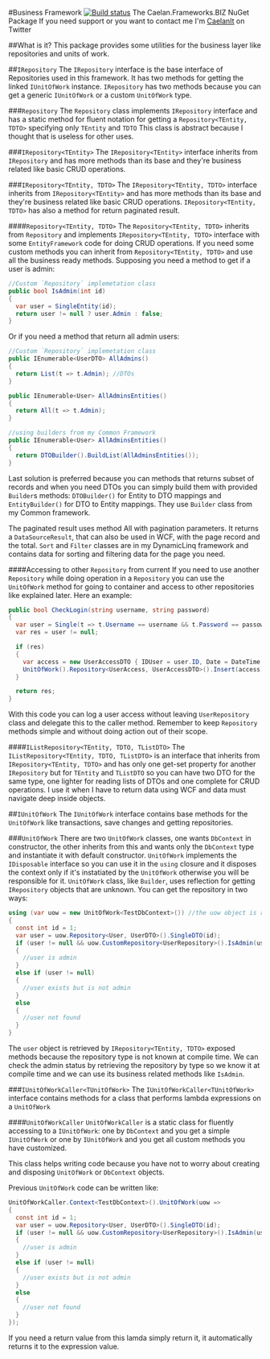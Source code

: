 #Business Framework [![Build status](https://ci.appveyor.com/api/projects/status/arm3x6ls8vulmgin?svg=true)](https://ci.appveyor.com/project/Ar3s/caelan-frameworks-biz)
The Caelan.Frameworks.BIZ NuGet Package
If you need support or you want to contact me I'm [CaelanIt](https://twitter.com/CaelanIt) on Twitter

##What is it?
This package provides some utilities for the business layer like repositories and units of work.

##`IRepository`
The `IRepository` interface is the base interface of Repositories used in this framework. It has two methods for getting the linked `IUnitOfWork` instance.
`IRepository` has two methods because you can get a generic `IUnitOfWork` or a custom `UnitOfWork` type.

###`Repository`
The `Repository` class implements `IRepository` interface and has a static method for fluent notation for getting a `Repository<TEntity, TDTO>` specifying only `TEntity` and `TDTO`
This class is abstract because I thought that is useless for other uses.

###`IRepository<TEntity>`
The `IRepository<TEntity>` interface inherits from `IRepository` and has more methods than its base and they're business related like basic CRUD operations.

###`IRepository<TEntity, TDTO>`
The `IRepository<TEntity, TDTO>` interface inherits from `IRepository<TEntity>` and has more methods than its base and they're business related like basic CRUD operations.
`IRepository<TEntity, TDTO>` has also a method for return paginated result.

####`Repository<TEntity, TDTO>`
The `Repository<TEntity, TDTO>` inherits from `Repository` and implements `IRepository<TEntity, TDTO>` interface with some `EntityFramework` code for doing CRUD operations.
If you need some custom methods you can inherit from `Repository<TEntity, TDTO>` and use all the business ready methods.
Supposing you need a method to get if a user is admin:
```csharp
//Custom `Repository` implemetation class
public bool IsAdmin(int id)
{
  var user = SingleEntity(id);
  return user != null ? user.Admin : false;
}
```
Or if you need a method that return all admin users:
```csharp
//Custom `Repository` implemetation class
public IEnumerable<UserDTO> AllAdmins()
{
  return List(t => t.Admin); //DTOs
}

public IEnumerable<User> AllAdminsEntities()
{
  return All(t => t.Admin);
}

//using builders from my Common Framework
public IEnumerable<User> AllAdminsEntities()
{
  return DTOBuilder().BuildList(AllAdminsEntities());
}
```
Last solution is preferred because you can methods that returns subset of records and when you need DTOs you can simply build them with provided `Builder`s methods: `DTOBuilder()` for Entity to DTO mappings and `EntityBuilder()` for DTO to Entity mappings.
They use `Builder` class from my Common framework.

The paginated result uses method All with pagination parameters. It returns a `DataSourceResult`, that can also be used in WCF, with the page record and the total. `Sort` and `Filter` classes are in my DynamicLinq framework and contains data for sorting and filtering data for the page you need.

####Accessing to other `Repository` from current
If you need to use another `Repository` while doing operation in a `Repository` you can use the `UnitOfWork` method for going to container and access to other repositories like explained later.
Here an example:
```csharp
public bool CheckLogin(string username, string password)
{
  var user = Single(t => t.Username == username && t.Password == passowrd); //not secure!!
  var res = user != null;

  if (res)
  {
    var access = new UserAccessDTO { IDUser = user.ID, Date = DateTime.Now };
    UnitOfWork().Repository<UserAccess, UserAccessDTO>().Insert(access);
  }

  return res;
}
```
With this code you can log a user access without leaving `UserRepository` class and delegate this to the caller method.
Remember to keep `Repository` methods simple and without doing action out of their scope.

####`IListRepository<TEntity, TDTO, TListDTO>`
The `IListRepository<TEntity, TDTO, TListDTO>` is an interface that inherits from `IRepository<TEntity, TDTO>` and has only one get-set property for another `IRepository` but for `TEntity` and `TListDTO` so you can have two DTO for the same type, one lighter for reading lists of DTOs and one complete for CRUD operations.
I use it when I have to return data using WCF and data must navigate deep inside objects.

##`IUnitOfWork`
The `IUnitOfWork` interface contains base methods for the `UnitOfWork` like transactions, save changes and getting repositories.

###`UnitOfWork`
There are two `UnitOfWork` classes, one wants `DbContext` in constructor, the other inherits from this and wants only the `DbContext` type and instantiate it with default constructor.
`UnitOfWork` implements the `IDisposable` interface so you can use it in the `using` closure and it disposes the context only if it's instatiated by the `UnitOfWork` otherwise you will be responsible for it.
`UnitOfWork` class, like `Builder`, uses reflection for getting `IRepository` objects that are unknown. You can get the repository in two ways:
```csharp
using (var uow = new UnitOfWork<TestDbContext>()) //the uow object is responsible for disposing the context
{
  const int id = 1;
  var user = uow.Repository<User, UserDTO>().SingleDTO(id);
  if (user != null && uow.CustomRepository<UserRepository>().IsAdmin(user.Id))
  {
    //user is admin
  }
  else if (user != null)
  {
    //user exists but is not admin
  }
  else
  {
    //user not found
  }
}
```
The `user` object is retrieved by `IRepository<TEntity, TDTO>` exposed methods because the repository type is not known at compile time. We can check the admin status by retrieving the repository by type so we know it at compile time and we can use its business related methods like `IsAdmin`.

###`IUnitOfWorkCaller<TUnitOfWork>`
The `IUnitOfWorkCaller<TUnitOfWork>` interface contains methods for a class that performs lambda expressions on a `UnitOfWork`

####`UnitOfWorkCaller`
`UnitOfWorkCaller` is a static class for fluently accessing to a `IUnitOfWork`: one by `DbContext` and you get a simple `IUnitOfWork` or one by `IUnitOfWork` and you get all custom methods you have customized.

This class helps writing code because you have not to worry about creating and disposing `UnitOfWork` or `DbContext` objects.

Previous `UnitOfWork` code can be written like:
```csharp
UnitOfWorkCaller.Context<TestDbContext>().UnitOfWork(uow =>
{
  const int id = 1;
  var user = uow.Repository<User, UserDTO>().SingleDTO(id);
  if (user != null && uow.CustomRepository<UserRepository>().IsAdmin(user.Id))
  {
    //user is admin
  }
  else if (user != null)
  {
    //user exists but is not admin
  }
  else
  {
    //user not found
  }
});
```
If you need a return value from this lamda simply return it, it automatically returns it to the expression value.
